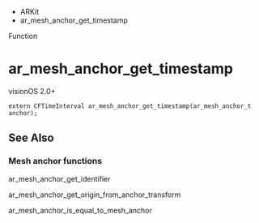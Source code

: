 

- ARKit
-  ar_mesh_anchor_get_timestamp 

Function

# ar_mesh_anchor_get_timestamp

visionOS 2.0+

``` source
extern CFTimeInterval ar_mesh_anchor_get_timestamp(ar_mesh_anchor_t anchor);
```

## See Also

### Mesh anchor functions

ar_mesh_anchor_get_identifier

ar_mesh_anchor_get_origin_from_anchor_transform

ar_mesh_anchor_is_equal_to_mesh_anchor

